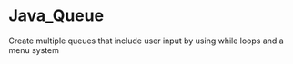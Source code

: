 # Java_Queue

Create multiple queues that include user input by using while loops and a menu system 
